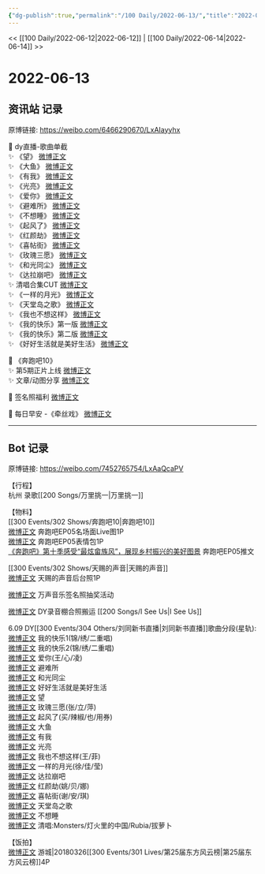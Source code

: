 ```yaml
---
{"dg-publish":true,"permalink":"/100 Daily/2022-06-13/","title":"2022-06-13","created":"2022-12-04T23:07:19.000+08:00","updated":"2023-01-09T19:16:20.920+08:00"}
---
```



<< [[100 Daily/2022-06-12\|2022-06-12]] | [[100 Daily/2022-06-14\|2022-06-14]] >>

# 2022-06-13

## 资讯站 记录

原博链接: https://weibo.com/6466290670/LxAIayyhx

🌟 dy直播-歌曲单截  
✨ 《望》 [微博正文](https://m.weibo.cn/6466290670/4780024224551189)  
✨ 《大鱼》 [微博正文](https://m.weibo.cn/6466290670/4780028091435171)  
✨ 《有我》 [微博正文](https://m.weibo.cn/6466290670/4780029189817927)  
✨ 《光亮》 [微博正文](https://m.weibo.cn/6466290670/4780031006477627)  
✨ 《爱你》 [微博正文](https://m.weibo.cn/6466290670/4780017319936431)  
✨ 《避难所》 [微博正文](https://m.weibo.cn/6466290670/4780019119037068)  
✨ 《不想睡》 [微博正文](https://m.weibo.cn/6466290670/4780042364125888)  
✨ 《起风了》 [微博正文](https://m.weibo.cn/6466290670/4780026676908660)  
✨ 《红颜劫》 [微博正文](https://m.weibo.cn/6466290670/4780038908810625)  
✨ 《喜帖街》 [微博正文](https://m.weibo.cn/6466290670/4780039789087032)  
✨ 《玫瑰三愿》 [微博正文](https://m.weibo.cn/6466290670/4780024966939214)  
✨ 《和光同尘》 [微博正文](https://m.weibo.cn/6466290670/4780020767920664)  
✨ 《达拉崩吧》 [微博正文](https://m.weibo.cn/6466290670/4780037726018104)  
✨ 清唱合集CUT [微博正文](https://m.weibo.cn/6466290670/4780043484532960)  
✨ 《一样的月光》 [微博正文](https://m.weibo.cn/6466290670/4780035695707570)  
✨ 《天堂岛之歌》 [微博正文](https://m.weibo.cn/6466290670/4780040908443061)  
✨ 《我也不想这样》 [微博正文](https://m.weibo.cn/6466290670/4780034470448002)  
✨ 《我的快乐》第一版 [微博正文](https://m.weibo.cn/6466290670/4780011762750234)  
✨ 《我的快乐》第二版 [微博正文](https://m.weibo.cn/6466290670/4780014736252193)  
✨ 《好好生活就是美好生活》 [微博正文](https://m.weibo.cn/6466290670/4780022995353653)

🌟 《奔跑吧10》  
✨ 第5期正片上线 [微博正文](https://m.weibo.cn/6466290670/4779842325973417)  
✨ 文章/动图分享 [微博正文](https://m.weibo.cn/6466290670/4779913128707591)

🌟 签名照福利 [微博正文](https://m.weibo.cn/6466290670/4780019446450133)

🌟 每日早安 -《牵丝戏》 [微博正文](https://m.weibo.cn/6466290670/4779817687846635)

---
## Bot 记录

原博链接: https://weibo.com/7452765754/LxAaQcaPV

【行程】  
杭州 录歌[[200 Songs/万里挑一\|万里挑一]]

【物料】  
[[300 Events/302 Shows/奔跑吧10\|奔跑吧10]]  
[微博正文](https://weibo.com/5242381821/Lxvl1rEBv) 奔跑吧EP05名场面Live图1P  
[微博正文](https://weibo.com/5242381821/Lxww5j5KZ) 奔跑吧EP05表情包1P  
[《奔跑吧》第十季感受“最炫畲族风”，展现乡村振兴的美好图景](https://weibo.cn/sinaurl?u=https%3A%2F%2Fmp.weixin.qq.com%2Fs%2FjVpRj4hdNWlWuXuakJZqXQ) 奔跑吧EP05推文

[[300 Events/302 Shows/天赐的声音\|天赐的声音]]  
[微博正文](https://weibo.com/1846843604/Lxxd6mpoV) 天赐的声音后台照1P

[微博正文](https://weibo.com/7720703680/Lxysy7gGV) 万声音乐签名照抽奖活动

[微博正文](https://weibo.com/7633014126/Lxzti250R) DY录音棚合照搬运 [[200 Songs/I See Us\|I See Us]]

6.09 DY[[300 Events/304 Others/刘同新书直播\|刘同新书直播]]歌曲分段(星轨):  
[微博正文](https://weibo.com/6466290670/LxztebxsC) 我的快乐1(锦/绣/二重唱)  
[微博正文](https://weibo.com/6466290670/Lxzy1qetP) 我的快乐2(锦/绣/二重唱)  
[微博正文](https://weibo.com/6466290670/LxzCbFGV1) 爱你(王/心/凌)  
[微博正文](https://weibo.com/6466290670/LxzF5BUXa) 避难所  
[微博正文](https://weibo.com/6466290670/LxzHKxewE) 和光同尘  
[微博正文](https://weibo.com/6466290670/LxzLlmsJf) 好好生活就是美好生活  
[微博正文](https://weibo.com/6466290670/LxzNkj5Yh) 望  
[微博正文](https://weibo.com/6466290670/LxzOwt7cO) 玫瑰三愿(张/立/萍)  
[微博正文](https://weibo.com/6466290670/LxzRhsZg0) 起风了(买/辣椒/也/用券)  
[微博正文](https://weibo.com/6466290670/LxzTz61lV) 大鱼  
[微博正文](https://weibo.com/6466290670/LxzVkFc5F) 有我  
[微博正文](https://weibo.com/6466290670/LxzYgrb7R) 光亮  
[微博正文](https://weibo.com/6466290670/LxA3R1SxQ) 我也不想这样(王/菲)  
[微博正文](https://weibo.com/6466290670/LxA5PnWNA) 一样的月光(徐/佳/莹)  
[微博正文](https://weibo.com/6466290670/LxA96pfAc) 达拉崩吧  
[微博正文](https://weibo.com/6466290670/LxAb0AY2R) 红颜劫(姚/贝/娜)  
[微博正文](https://weibo.com/6466290670/LxAcqC7X2) 喜帖街(谢/安/琪)  
[微博正文](https://weibo.com/6466290670/LxAeezqqp) 天堂岛之歌  
[微博正文](https://weibo.com/6466290670/LxAgAhjkA) 不想睡  
[微博正文](https://weibo.com/6466290670/LxAioj1eg) 清唱:Monsters/灯火里的中国/Rubia/拔萝卜

【饭拍】  
[微博正文](https://weibo.com/1801743981/Lxw8ib9CM) 游城|20180326[[300 Events/301 Lives/第25届东方风云榜\|第25届东方风云榜]]4P
